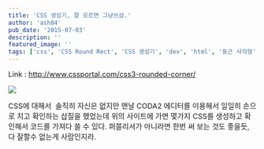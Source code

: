 ```yaml
---
title: 'CSS 생성기, 잘 모르면 그냥쓰삼.'
author: 'ash84'
pub_date: '2015-07-03'
description: ''
featured_image: ''
tags: ['css', 'CSS Round Rect', 'CSS 생성기', 'dev', 'html', '둥근 사각형']
---
```



<span style="font-size: 11pt;">Link : </span>[<span style="font-size: 11pt;">http://www.cssportal.com/css3-rounded-corner/</span>](http://www.cssportal.com/css3-rounded-corner/)

![](http://ash84.net/wp-content/uploads/1/cfile6.uf.133A754F510333B2316ADF.jpg)

<span style="font-size: 11pt;">CSS에 대해서  솔직히 자신은 없지만 맨날 CODA2 에디터를 이용해서 일일히 손으로 치고 확인하는 삽질을 했었는데 위의 사이트에 가면 몇가지 CSS를 생성하고 확인해서 코드를 가져다 쓸 수 있다. 퍼블리셔가 아니라면 한번 써 보는 것도 좋을듯, 다 잘할수 없는게 사람인지라. </span>



